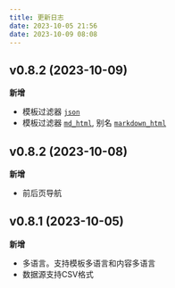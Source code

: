 ```yaml
---
title: 更新日志
date: 2023-10-05 21:56
date: 2023-10-09 08:08
---
```


## v0.8.2 (2023-10-09)

**新增**

- 模板过滤器 [`json`](内置过滤器.md#json)
- 模板过滤器 [`md_html`](内置过滤器.md#markdown), 别名 [`markdown_html`](内置过滤器.md#markdown)

## v0.8.2 (2023-10-08)

**新增**

- 前后页导航

## v0.8.1 (2023-10-05)

**新增**

- 多语言。支持模板多语言和内容多语言
- 数据源支持CSV格式